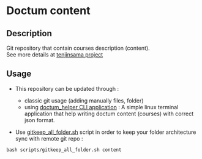 # Doctum content

## Description

Git repository that contain courses description (content). <br>
See more details at [tenjinsama project](https://github.com/tenjinsama)

## Usage

- This repository can be updated through :
    - classic git usage (adding manually files, folder)
    - using [doctum_helper CLI application](https://github.com/tenjinsama/doctum_helper) : A simple linux terminal application that help writing doctum content (courses) with correct json format.

- Use [gitkeep_all_folder.sh](./scripts/gitkeep_all_folder.sh) script in order to keep your folder architecture sync with remote git repo :
```shell
bash scripts/gitkeep_all_folder.sh content
```